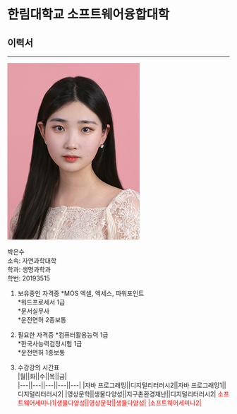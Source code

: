 # 한림대학교 소프트웨어융합대학
## 이력서
---
![이력서사진](증사.jpg)


박은수   
소속: 자연과학대학   
학과: 생명과학과   
학번: 20193515   

1. 보유중인 자격증
*MOS 엑셀, 엑세스, 파워포인트   
*워드프로세서 1급   
*문서실무사   
*운전면허 2종보통   

2. 필요한 자격증
*컴퓨터활용능력 1급   
*한국사능력검정시험 1급   
*운전면허 1종보통   

3. 수강강의 시간표   
|월||화||수||목||금|   
|---||---||---||---||---|
|자바 프로그래밍||디지털리터러시2||자바 프로그래밍1||디지털리터러시2|
|영상문학||생물다양성||지구촌환경재난||디지털리터러시2|
<span style="color:red">소프트웨어세미나1|생물다양성||영상문학||생물다양성|
|소프트웨어세미나2|


